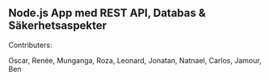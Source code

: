 Node.js App med REST API, Databas & Säkerhetsaspekter
--

Contributers:

Oscar,
Renée,
Munganga,
Roza,
Leonard,
Jonatan,
Natnael,
Carlos,
Jamour,
Ben
